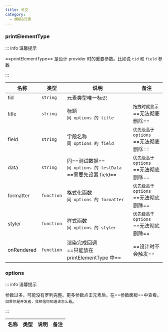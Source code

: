 ```yaml
---
title: 长文
category:
  - 模板&元素
---
```


### printElementType

::: info 温馨提示

==printElementType== 是设计 provider 时的重要参数。比如说 `tid` 和 `field` 参数

:::

| 名称       | 类型       | 说明                                                          | 备注                                      |
| ---------- | ---------- | ------------------------------------------------------------- | ----------------------------------------- |
| tid        | `string`   | 元素类型唯一标识                                              |                                           |
| title      | `string`   | 标题 <br/>`同 options 的 title`                               | `拖拽时就显示`<br/>==无法彻底删除==       |
| field      | `string`   | 字段名称 <br/>`同 options 的 field`                           | `优先级高于 options`<br/>==无法彻底删除== |
| data       | `string`   | 同==测试数据== <br/>`同 options 的 testData` ==需要先设置 field== | `优先级高于 options`<br/>==无法彻底删除== |
| formatter  | `function` | 格式化函数 <br/>`同 options 的 formatter`                     | `优先级高于 options`<br/>==无法彻底删除== |
| styler     | `function` | 样式函数 <br/>`同 options 的 styler`                          | `优先级高于 options`<br/>==无法彻底删除== |
| onRendered | `function` | 渲染完成回调 <br/>==只能放在 printElementType 中==            | ==设计时不会触发==                        |

### options

::: info 温馨提示

参数过多，可能没有罗列完整。更多参数点击元素后，在==参数面板==中查看。<br/>`如果你是开发者，我相信你知道该怎么看`。

:::

| 名称 | 类型 | 说明 | 备注 |
| ---- | ---- | ---- | ---- |
